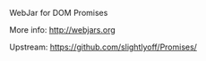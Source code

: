 WebJar for DOM Promises

More info: http://webjars.org

Upstream: https://github.com/slightlyoff/Promises/
